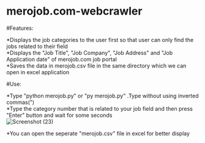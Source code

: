 # merojob.com-webcrawler

#Features:

*Displays the job categories to the user first so that user can only find the jobs related to their field\
*Displays the "Job Title", "Job Company", "Job Address" and "Job Application date" of merojob.com job portal\
*Saves the data in merojob.csv file in the same directory which we can open  in excel application

#Use:

*Type "python merojob.py" or "py merojob.py" .Type without using inverted commas(")\
*Type the category number that is related to your job field and then press "Enter" button and wait for some seconds\
![Screenshot (23)](https://user-images.githubusercontent.com/17209145/103299185-136b2880-4a24-11eb-8309-e651b0d32f94.png)

*You can open the seperate "merojob.csv" file in excel for better display
